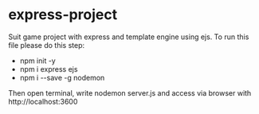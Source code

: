 # express-project

Suit game project with express and template engine using ejs. To run this file please do this step:
  - npm init -y
  - npm i express ejs
  - npm i --save -g nodemon
  
 Then open terminal, write nodemon server.js and access via browser with http://localhost:3600 
